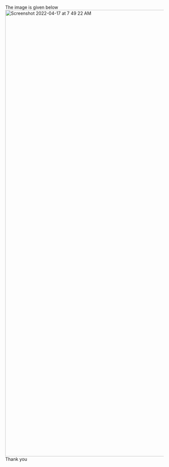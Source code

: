 The image is given below
<img width="1415" alt="Screenshot 2022-04-17 at 7 49 22 AM" src="https://user-images.githubusercontent.com/76429319/163697760-379a1326-15dd-4b48-89b5-b69c7d7d3208.png">
Thank you
